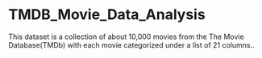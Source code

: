 # TMDB_Movie_Data_Analysis
This dataset is a collection of about 10,000 movies from the The Movie Database(TMDb) with each movie categorized under a list of 21 columns..
